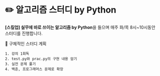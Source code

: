 # ✏️ 알고리즘 스터디 by Python

**[스킬업] 실무에 바로 쓰이는 알고리즘 by Python**을 들으며 매주 화/목 8시~10시동안 스터디를 진행합니다.

🧾 구체적인 스터디 계획

```
1. 강의 1회독
2. test.py와 prac.py의 구현 내용 암기
3. 실전 문제 풀기
4. 백준, 프로그래머스 문제로 확장
```

